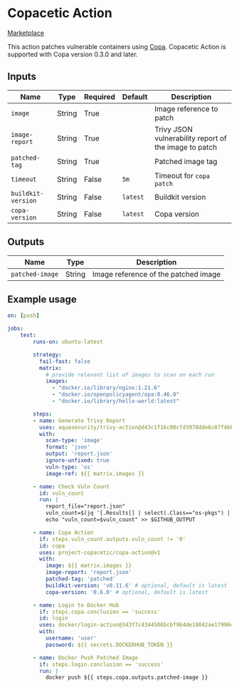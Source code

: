 # Copacetic Action

[Marketplace](https://github.com/marketplace/actions/copacetic-action)

This action patches vulnerable containers using [Copa](https://github.com/project-copacetic/copacetic).
Copacetic Action is supported with Copa version 0.3.0 and later.

## Inputs

| Name               | Type   | Required | Default  | Description                                           |
| ------------------ | ------ | -------- | -------- | ----------------------------------------------------- |
| `image`            | String | True     |          | Image reference to patch                              |
| `image-report`     | String | True     |          | Trivy JSON vulnerability report of the image to patch |
| `patched-tag`      | String | True     |          | Patched image tag                                     |
| `timeout`          | String | False    | `5m`     | Timeout for `copa patch`                              |
| `buildkit-version` | String | False    | `latest` | Buildkit version                                      |
| `copa-version`     | String | False    | `latest` | Copa version                                          |

## Outputs

| Name            | Type   | Description                          |
| --------------- | ------ | ------------------------------------ |
| `patched-image` | String | Image reference of the patched image |

## Example usage

```yaml
on: [push]

jobs:
    test:
        runs-on: ubuntu-latest

        strategy:
          fail-fast: false
          matrix:
            # provide relevant list of images to scan on each run
            images:
              - "docker.io/library/nginx:1.21.6"
              - "docker.io/openpolicyagent/opa:0.46.0"
              - "docker.io/library/hello-world:latest"

        steps:
        - name: Generate Trivy Report
          uses: aquasecurity/trivy-action@d43c1f16c00cfd3978dde6c07f4bbcf9eb6993ca # 0.16.1
          with:
            scan-type: 'image'
            format: 'json'
            output: 'report.json'
            ignore-unfixed: true
            vuln-type: 'os'
            image-ref: ${{ matrix.images }}

        - name: Check Vuln Count
          id: vuln_count
          run: |
            report_file="report.json"
            vuln_count=$(jq '[.Results[] | select(.Class=="os-pkgs") | .Vulnerabilities[]] | length' "$report_file")
            echo "vuln_count=$vuln_count" >> $GITHUB_OUTPUT

        - name: Copa Action
          if: steps.vuln_count.outputs.vuln_count != '0'
          id: copa
          uses: project-copacetic/copa-action@v1
          with:
            image: ${{ matrix.images }}
            image-report: 'report.json'
            patched-tag: 'patched'
            buildkit-version: 'v0.11.6' # optional, default is latest
            copa-version: '0.6.0' # optional, default is latest

        - name: Login to Docker Hub
          if: steps.copa.conclusion == 'success'
          id: login
          uses: docker/login-action@343f7c4344506bcbf9b4de18042ae17996df046d # v3.0.0
          with:
            username: 'user'
            password: ${{ secrets.DOCKERHUB_TOKEN }}

        - name: Docker Push Patched Image
          if: steps.login.conclusion == 'success'
          run: |
            docker push ${{ steps.copa.outputs.patched-image }}
```
